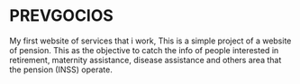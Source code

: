 # PREVGOCIOS
My first website of services that i work,
This is a simple project of a website of pension.
This as the objective to catch the info of people
interested in retirement, maternity assistance,
disease assistance and others area that the pension (INSS) operate.
